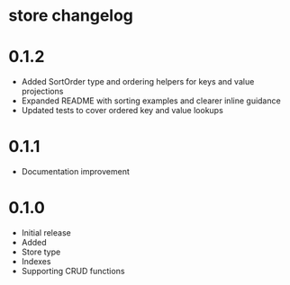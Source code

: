 # store changelog

# 0.1.2
* Added SortOrder type and ordering helpers for keys and value projections
* Expanded README with sorting examples and clearer inline guidance
* Updated tests to cover ordered key and value lookups

# 0.1.1
* Documentation improvement

# 0.1.0
* Initial release
* Added
* Store type
* Indexes
* Supporting CRUD functions
